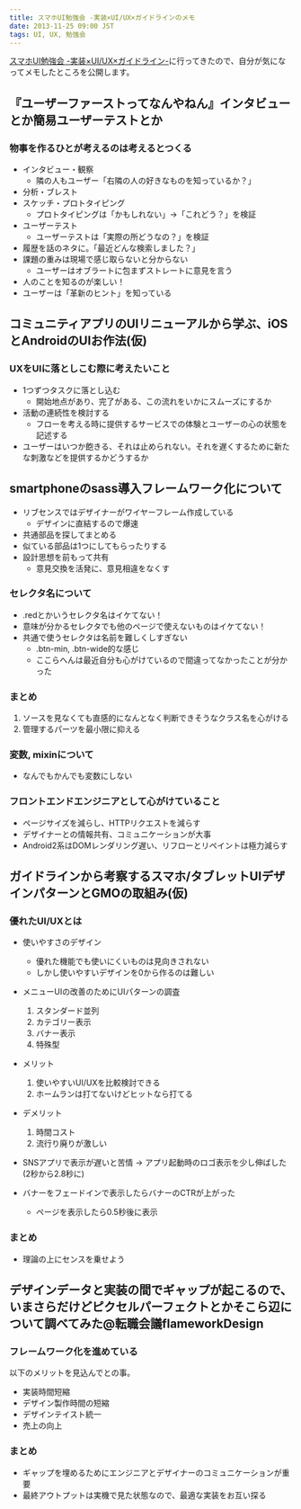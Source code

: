 ```yaml
---
title: スマホUI勉強会 -実装×UI/UX×ガイドラインのメモ
date: 2013-11-25 09:00 JST
tags: UI, UX, 勉強会
---
```


[スマホUI勉強会 -実装×UI/UX×ガイドライン-](http://atnd.org/events/45197)に行ってきたので、自分が気になってメモしたところを公開します。

## 『ユーザーファーストってなんやねん』インタビューとか簡易ユーザーテストとか

### 物事を作るひとが考えるのは考えるとつくる

- インタビュー・観察
  - 隣の人もユーザー「右隣の人の好きなものを知っているか？」
- 分析・ブレスト
- スケッチ・プロトタイピング
  - プロトタイピングは「かもしれない」→「これどう？」を検証
- ユーザーテスト
  - ユーザーテストは「実際の所どうなの？」を検証
- 履歴を話のネタに。「最近どんな検索しました？」
- 課題の重みは現場で感じ取らないと分からない
  - ユーザーはオブラートに包まずストレートに意見を言う
- 人のことを知るのが楽しい！
- ユーザーは「革新のヒント」を知っている

## コミュニティアプリのUIリニューアルから学ぶ、iOSとAndroidのUIお作法(仮)

### UXをUIに落としこむ際に考えたいこと

- 1つずつタスクに落とし込む
  - 開始地点があり、完了がある、この流れをいかにスムーズにするか
- 活動の連続性を検討する
  - フローを考える時に提供するサービスでの体験とユーザーの心の状態を記述する
- ユーザーはいつか飽きる、それは止められない。それを遅くするために新たな刺激などを提供するかどうするか

## smartphoneのsass導入フレームワーク化について

- リブセンスではデザイナーがワイヤーフレーム作成している
  - デザインに直結するので爆速
- 共通部品を探してまとめる
- 似ている部品は1つにしてもらったりする
- 設計思想を前もって共有
  - 意見交換を活発に、意見相違をなくす

### セレクタ名について

- .redとかいうセレクタ名はイケてない！
- 意味が分かるセレクタでも他のページで使えないものはイケてない！
- 共通で使うセレクタは名前を難しくしすぎない
  - .btn-min, .btn-wide的な感じ
  - ここらへんは最近自分も心がけているので間違ってなかったことが分かった

### まとめ

1. ソースを見なくても直感的になんとなく判断できそうなクラス名を心がける
2. 管理するパーツを最小限に抑える

### 変数, mixinについて

- なんでもかんでも変数にしない

### フロントエンドエンジニアとして心がけていること

- ページサイズを減らし、HTTPリクエストを減らす
- デザイナーとの情報共有、コミュニケーションが大事
- Android2系はDOMレンダリング遅い、リフローとリペイントは極力減らす

## ガイドラインから考察するスマホ/タブレットUIデザインパターンとGMOの取組み(仮)

### 優れたUI/UXとは
- 使いやすさのデザイン
  - 優れた機能でも使いにくいものは見向きされない
  - しかし使いやすいデザインを0から作るのは難しい
- メニューUIの改善のためにUIパターンの調査
  1. スタンダード並列
  2. カテゴリー表示
  3. バナー表示
  4. 特殊型
- メリット
  1. 使いやすいUI/UXを比較検討できる
  2. ホームランは打てないけどヒットなら打てる
- デメリット
  1. 時間コスト
  2. 流行り廃りが激しい

- SNSアプリで表示が遅いと苦情 -> アプリ起動時のロゴ表示を少し伸ばした(2秒から2.8秒に)
- バナーをフェードインで表示したらバナーのCTRが上がった
  - ページを表示したら0.5秒後に表示

### まとめ

- 理論の上にセンスを乗せよう

## デザインデータと実装の間でギャップが起こるので、いまさらだけどピクセルパーフェクトとかそこら辺について調べてみた@転職会議flameworkDesign

### フレームワーク化を進めている

以下のメリットを見込んでとの事。

- 実装時間短縮
- デザイン製作時間の短縮
- デザインテイスト統一
- 売上の向上

### まとめ

- ギャップを埋めるためにエンジニアとデザイナーのコミュニケーションが重要
- 最終アウトプットは実機で見た状態なので、最適な実装をお互い探る  
